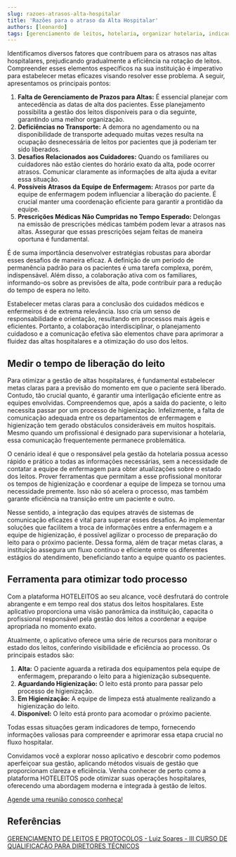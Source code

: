 ```yaml
---
slug: razoes-atrasos-alta-hospitalar
title: 'Razões para o atraso da Alta Hospitalar' 
authors: [leonardo]
tags: [gerenciamento de leitos, hotelaria, organizar hotelaria, indicadores, atraso na alta]
---
```

<head>
  <script type="text/javascript" async src="https://d335luupugsy2.cloudfront.net/js/loader-scripts/9313c8fa-9729-4f09-a957-8ac656cf95d3-loader.js" ></script>
</head>
Identificamos diversos fatores que contribuem para os atrasos nas altas hospitalares, prejudicando gradualmente a eficiência na rotação de leitos. Compreender esses elementos específicos na sua instituição é imperativo para estabelecer metas eficazes visando resolver esse problema. A seguir, apresentamos os principais pontos:

1. **Falta de Gerenciamento de Prazos para Altas:** É essencial planejar com antecedência as datas de alta dos pacientes. Esse planejamento possibilita a gestão dos leitos disponíveis para o dia seguinte, garantindo uma melhor organização.
2. **Deficiências no Transporte:** A demora no agendamento ou na disponibilidade de transporte adequado muitas vezes resulta na ocupação desnecessária de leitos por pacientes que já poderiam ter sido liberados.
3. **Desafios Relacionados aos Cuidadores:** Quando os familiares ou cuidadores não estão cientes do horário exato da alta, pode ocorrer atrasos. Comunicar claramente as informações de alta ajuda a evitar essa situação.
4. **Possíveis Atrasos da Equipe de Enfermagem:** Atrasos por parte da equipe de enfermagem podem influenciar a liberação do paciente. É crucial manter uma coordenação eficiente para garantir a prontidão da equipe.
5. **Prescrições Médicas Não Cumpridas no Tempo Esperado:** Delongas na emissão de prescrições médicas também podem levar a atrasos nas altas. Assegurar que essas prescrições sejam feitas de maneira oportuna é fundamental.

É de suma importância desenvolver estratégias robustas para abordar esses desafios de maneira eficaz. A definição de um período de permanência padrão para os pacientes é uma tarefa complexa, porém, indispensável. Além disso, a colaboração ativa com os familiares, informando-os sobre as previsões de alta, pode contribuir para a redução do tempo de espera no leito.

Estabelecer metas claras para a conclusão dos cuidados médicos e enfermeiros é de extrema relevância. Isso cria um senso de responsabilidade e orientação, resultando em processos mais ágeis e eficientes. Portanto, a colaboração interdisciplinar, o planejamento cuidadoso e a comunicação efetiva são elementos chave para aprimorar a fluidez das altas hospitalares e a otimização do uso dos leitos.

## Medir o tempo de liberação do leito

Para otimizar a gestão de altas hospitalares, é fundamental estabelecer metas claras para a previsão do momento em que o paciente será liberado. Contudo, tão crucial quanto, é garantir uma interligação eficiente entre as equipes envolvidas. Compreendemos que, após a saída do paciente, o leito necessita passar por um processo de higienização. Infelizmente, a falta de comunicação adequada entre os departamentos de enfermagem e higienização tem gerado obstáculos consideráveis em muitos hospitais. Mesmo quando um profissional é designado para supervisionar a hotelaria, essa comunicação frequentemente permanece problemática.

O cenário ideal é que o responsável pela gestão da hotelaria possua acesso rápido e prático a todas as informações necessárias, sem a necessidade de contatar a equipe de enfermagem para obter atualizações sobre o estado dos leitos. Prover ferramentas que permitam a esse profissional monitorar os tempos de higienização e coordenar a equipe de limpeza se tornou uma necessidade premente. Isso não só acelera o processo, mas também garante eficiência na transição entre um paciente e outro.

Nesse sentido, a integração das equipes através de sistemas de comunicação eficazes é vital para superar esses desafios. Ao implementar soluções que facilitem a troca de informações entre a enfermagem e a equipe de higienização, é possível agilizar o processo de preparação do leito para o próximo paciente. Dessa forma, além de traçar metas claras, a instituição assegura um fluxo contínuo e eficiente entre os diferentes estágios do atendimento, beneficiando tanto a equipe quanto os pacientes.

## Ferramenta para otimizar todo processo


Com a plataforma HOTELEITOS ao seu alcance, você desfrutará do controle abrangente e em tempo real dos status dos leitos hospitalares. Este aplicativo proporciona uma visão panorâmica da instituição, capacita o profissional responsável pela gestão dos leitos a coordenar a equipe apropriada no momento exato.

Atualmente, o aplicativo oferece uma série de recursos para monitorar o estado dos leitos, conferindo visibilidade e eficiência ao processo. Os principais estados são:

1. **Alta:** O paciente aguarda a retirada dos equipamentos pela equipe de enfermagem, preparando o leito para a higienização subsequente.
2. **Aguardando Higienização:** O leito está pronto para passar pelo processo de higienização.
3. **Em Higienização:** A equipe de limpeza está atualmente realizando a higienização do leito.
4. **Disponível:** O leito está pronto para acomodar o próximo paciente.

Todas essas situações geram indicadores de tempo, fornecendo informações valiosas para compreender e aprimorar essa etapa crucial no fluxo hospitalar.

Convidamos você a explorar nosso aplicativo e descobrir como podemos aperfeiçoar sua gestão, aplicando métodos visuais de gestão que proporcionam clareza e eficiência. Venha conhecer de perto como a plataforma HOTELEITOS pode otimizar suas operações hospitalares, oferecendo uma abordagem moderna e integrada à gestão de leitos.

[Agende uma reunião conosco conheça!](https://outlook.office365.com/owa/calendar/NymeriaDesenvolvimentodeSistemas1@nymeriasoft.com.br/bookings/s/B_of3EnjTUaOelybD6zurg2 "Agendar reunião gratuita")


## Referências

[GERENCIAMENTO DE LEITOS E PROTOCOLOS - Luiz Soares - III CURSO DE QUALIFICAÇÃO PARA DIRETORES TÉCNICOS](https://www.cremeb.org.br/wp-content/uploads/2018/10/lsp_8f5fe1ee8405b1f27a8670100ae72312_151018-031155.pdf)
